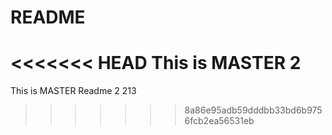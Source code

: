 # README

<<<<<<< HEAD
This is MASTER 2
=======
This is MASTER Readme 2 213
>>>>>>> 8a86e95adb59dddbb33bd6b9756fcb2ea56531eb
